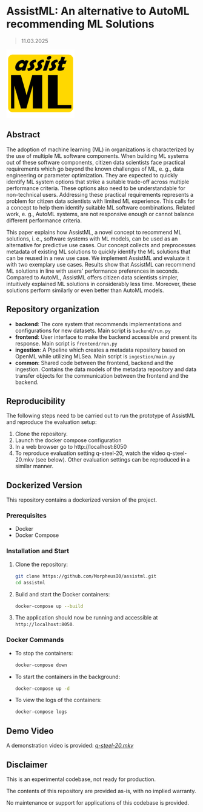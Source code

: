 # AssistML: An alternative to AutoML recommending ML Solutions

> 11.03.2025

<img src="./assistML.png"/>

## Abstract

The adoption of machine learning (ML) in organizations is characterized by the use of multiple ML software components. When building ML systems out of these software components, citizen data scientists face practical requirements which go beyond the known challenges of ML, e. g., data engineering or parameter optimization. They are expected to quickly identify ML system options that strike a suitable trade-off across multiple performance criteria. These options also need to be understandable for non-technical users. Addressing these practical requirements represents a problem for citizen data scientists with limited ML experience. This calls for a concept to help them identify suitable ML software combinations. Related work, e. g., AutoML systems, are not responsive enough or cannot balance different performance criteria.

This paper explains how AssistML, a novel concept to recommend ML solutions, i. e., software systems with ML models, can be used as an alternative for predictive use cases. Our concept collects and preprocesses metadata of existing ML solutions to quickly identify the ML solutions that can be reused in a new use case. We implement AssistML and evaluate it with two exemplary use cases. Results show that AssistML can recommend ML solutions in line with users' performance preferences in seconds. Compared to AutoML, AssistML offers citizen data scientists simpler, intuitively explained ML solutions in considerably less time. Moreover, these solutions perform similarly or even better than AutoML models.

## Repository organization

- **backend**: The core system that recommends implementations and configurations for new datasets. Main script is `backend/run.py`
- **frontend**: User interface to make the backend accessible and present its response. Main script is `frontend/run.py`
- **ingestion**: A Pipeline which creates a metadata repository based on OpenML while utilizing MLSea. Main script is `ingestion/main.py`
- **common**: Shared code between the frontend, backend and the ingestion. Contains the data models of the metadata repository and data transfer objects for the communication between the frontend and the backend.

## Reproducibility

The following steps need to be carried out to run the prototype of AssistML and reproduce the evaluation setup:

1. Clone the repository.
2. Launch the docker compose configuration
3. In a web browser go to http://localhost:8050
4. To reproduce evaluation setting q-steel-20, watch the video q-steel-20.mkv (see below). Other evaluation settings can be reproduced in a similar manner.

## Dockerized Version

This repository contains a dockerized version of the project.

### Prerequisites

- Docker
- Docker Compose

### Installation and Start

1. Clone the repository:
    ```bash
    git clone https://github.com/MorpheusI0/assistml.git
    cd assistml
    ```

2. Build and start the Docker containers:
    ```bash
    docker-compose up --build
    ```

3. The application should now be running and accessible at `http://localhost:8050`.

### Docker Commands

- To stop the containers:
    ```bash
    docker-compose down
    ```

- To start the containers in the background:
    ```bash
    docker-compose up -d
    ```

- To view the logs of the containers:
    ```bash
    docker-compose logs
    ```

## Demo Video

A demonstration video is provided: *[q-steel-20.mkv](q-steel-20.mkv)*

## Disclaimer

This is an experimental codebase, not ready for production.

The contents of this repository are provided as-is, with no implied warranty.

No maintenance or support for applications of this codebase is provided.